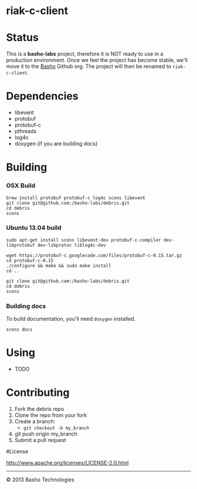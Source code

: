 riak-c-client
=============


# Status

This is a **basho-labs** project, therefore it is NOT ready to use in a production environment. Once we feel the project has become stable, we'll move it to the [Basho](https://github.com/basho) Github org. The project will then be renamed to `riak-c-client`.


# Dependencies

* libevent
* protobuf
* protobuf-c
* pthreads
* log4c
* doxygen (if you are building docs)


# Building

### OSX Build

	brew install protobuf protobuf-c log4c scons libevent
	git clone git@github.com:/basho-labs/debris.git
	cd debris
	scons


### Ubuntu 13.04 build

```
sudo apt-get install scons libevent-dev protobuf-c-compiler dev-libprotobuf dev-libprotoc liblog4c-dev
 
wget https://protobuf-c.googlecode.com/files/protobuf-c-0.15.tar.gz
cd protobuf-c-0.15
./configure && make && sudo make install
cd ..
 
git clone git@github.com:/basho-labs/debris.git
cd debris
scons
```


### Building docs

To build documentation, you'll need `doxygen` installed. 

	scons docs

# Using

* TODO


# Contributing

1. Fork the debris repo
2. Clone the repo from your fork
3. Create a branch:
	* `git checkout -b my_branch`
4. git push origin my_branch
5. Submit a pull request

#License

http://www.apache.org/licenses/LICENSE-2.0.html

---

© 2013 Basho Technologies  
